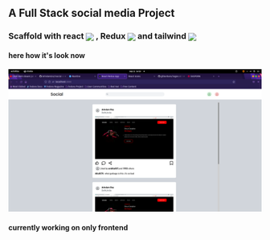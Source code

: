 ## A Full Stack  social media Project 
### Scaffold  with react <img align="center" height="50" src="https://cdn.svgporn.com/logos/react.svg" /> , Redux <img align="center" height="50" src="https://cdn.svgporn.com/logos/redux.svg"/>  and tailwind <img align="center" height="50" src="https://cdn.svgporn.com/logos/tailwindcss-icon.svg" /> 
 
#### here how it's look now
![ ](public/preview.png)


#### currently working on only frontend